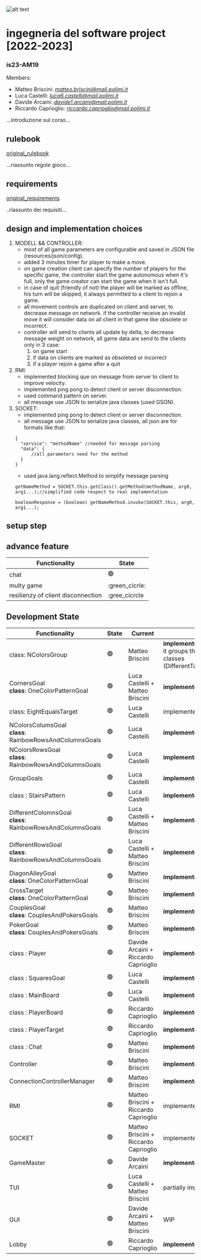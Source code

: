 
![alt text](https://github.com/MatteoBriscini/is23-AM19/blob/master/Deliveries/UML/Display_1.jpg)
# ingegneria del software project [2022-2023]
### is23-AM19

Members: <br>
  * Matteo Briscini: *matteo.briscini@mail.polimi.it*
  * Luca Castelli: *luca6.castelli@mail.polimi.it*
  * Davide Arcaini: *davide1.arcaini@mail.polimi.it*
  * Riccardo Caprioglio: *riccardo.caprioglio@mail.polimi.it*

...introduzione sul corso...

## rulebook
[original_rulebook](https://github.com/MatteoBriscini/is23-AM19/blob/master/Deliveries/UML/MyShelfie_Ruleboo_ENG.pdf)

...riassunto regole gioco...

## requirements
[original_requirements](https://github.com/MatteoBriscini/is23-AM19/blob/master/Deliveries/UML/requirements.pdf)

..riassunto dei requisiti... 

## design and implementation choices
1. MODELL && CONTROLLER:
   * most of all game parameters are configurable and saved in JSON file (resources/json/config).
   * added 3 minutes timer for player to make a move.
   * on game creation client can specify the number of players for the specific game, the controller start the game autonomous when it's full, only the game creator can start the game when it isn't full.
   * in case of quit (friendly of not) the player will be marked as offline, his turn will be skipped, it always permitted to a client to rejoin a game.
   * all movement controls are duplicated on client and server, to decrease message on network. if the controller receive an invalid move it will consider data on all client in that game like obsolete or incorrect.
   * controller will send to clients all update by delta, to decrease message weight on network, all game data are send to the clients only in 3 case:
     1. on game start
     2. if data on clients are marked as obsoleted or incorrect
     3. if a player rejoin a game after a quit
2. RMI:
   * implemented blocking que on message from server to client to improve velocity.
   * implemented ping pong to detect client or server disconnection.
   * used command pattern on server.
   * all message use JSON to serialize java classes (used GSON).
3. SOCKET:
   * implemented ping pong to detect client or server disconnection.
   * all message use JSON to serialize java classes, all json are for formats like that:
    ```
    {
      "service": "methodName" //needed for message parsing
      "data": {
          //all parameters need for the method
      }
    }
    ```
   * used java.lang.reflect.Method to simplify message parsing
    ``` 
    getNameMethod = SOCKET.this.getClass().getMethod(methodName, arg0, arg1...);//simplified code respect to real implementation
  
   booleanResponse = (boolean) getNameMethod.invoke(SOCKET.this, arg0, arg1...);
    ```

## setup step

## advance feature 

| Functionality                      | State           |
|------------------------------------|-----------------|
| chat                               | :green_circle:  |
| multy game                         | :green_cicrle:  |
| resilienzy of client disconnection | :gree_cicrcle   |


## Development State

| Functionality                                                      | State          | Current                               | Comment                                                                                                                            |
|--------------------------------------------------------------------|----------------|---------------------------------------|------------------------------------------------------------------------------------------------------------------------------------|
| class: NColorsGroup                                                | :green_circle: | Matteo Briscini                       | <b>implemented && tested </b><br/> it groups the funcionalities of previouse classes (DifferentTarget,EqualTarget,NElementsTarget) |
| CornersGoal <br> <b>class</b>: OneColorPatternGoal                 | :green_circle: | Luca Castelli + Matteo Briscini       | <b>implemented && tested</b>                                                                                                       |
| class: EightEqualsTarget                                           | :green_circle: | Luca Castelli                         | implemented && tested                                                                                                              |
| NColorsColumsGoal <br> <b>class</b>: RainbowRowsAndColumnsGoals    | :green_circle: | Luca Castelli                         | <b>implemented && tested</b>                                                                                                       |
| NColorsRowsGoal <br> <b>class</b>: RainbowRowsAndColumnsGoals      | :green_circle: | Luca Castelli                         | <b>implemented && tested</b>                                                                                                       |
| GroupGoals                                                         | :green_circle: | Luca Castelli                         | <b>implemented && tested</b>                                                                                                       |
| class : StairsPattern                                              | :green_circle: | Luca Castelli                         | <b>implemented && tested</b>                                                                                                       |
| DifferentColomnsGoal <br> <b>class</b>: RainbowRowsAndColumnsGoals | :green_circle: | Luca Castelli + Matteo Briscini       | <b>implemented && tested</b>                                                                                                       |
| DifferentRowsGoal  <br> <b>class</b>: RainbowRowsAndColumnsGoals   | :green_circle: | Luca Castelli + Matteo Briscini       | <b>implemented && tested</b>                                                                                                       |
| DiagonAlleyGoal <br> <b>class</b>: OneColorPatternGoal             | :green_circle: | Matteo Briscini                       | <b>implemented && tested</b>                                                                                                       |
| CrossTarget   <br> <b>class</b>: OneColorPatternGoal               | :green_circle: | Matteo Briscini                       | <b>implemented && tested</b>                                                                                                       |
| CouplesGoal <br> <b>class</b>: CouplesAndPokersGoals               | :green_circle: | Matteo Briscini                       | <b>implemented && tested</b>                                                                                                       |
| PokerGoal <br> <b>class</b>: CouplesAndPokersGoals                 | :green_circle: | Matteo Briscini                       | <b>implemented && tested</b>                                                                                                       |
| class : Player                                                     | :green_circle: | Davide Arcaini + Riccardo Caprioglio  | <b>implemented && tested</b>                                                                                                       |
| class : SquaresGoal                                                | :green_circle: | Luca Castelli                         | <b>implemented && tested</b>                                                                                                       |
| class : MainBoard                                                  | :green_circle: | Luca Castelli                         | <b>implemented && tested</b>                                                                                                       |
| class : PlayerBoard                                                | :green_circle: | Riccardo Caprioglio                   | <b>implemented && tested</b>                                                                                                       |            
| class : PlayerTarget                                               | :green_circle: | Riccardo Caprioglio                   | <b>implemented && tested</b>                                                                                                       |    
| class : Chat                                                       | :green_circle: | Matteo Briscini                       | <b>implemented && tested</b>                                                                                                       |    
| Controller                                                         | :green_circle: | Matteo Briscini                       | <b>implemented && tested</b>                                                                                                       |    
| ConnectionControllerManager                                        | :green_circle: | Matteo Briscini                       | <b>implemented && tested</b>                                                                                                       |    
| RMI                                                                | :green_circle: | Matteo Briscini + Riccardo Caprioglio | implemented && partially tested                                                                                                    |    
| SOCKET                                                   | :green_circle: | Matteo Briscini + Riccardo Caprioglio | implemented && partially tested                                                                                                    |    
| GameMaster                                                         | :green_circle: | Davide Arcaini                        | <b>implemented && tested<b>                                                                                                        |
| TUI                                                                | :green_circle: | Luca Castelli + Matteo Briscini                       | partially impremented                                                                                                              |
| GUI                                                                | :green_circle: | Davide Arcaini  + Matteo Briscini                        | WIP                                                                                                                                |
| Lobby                                                              | :green_circle: |  Riccardo Caprioglio                                     | <b>implemented && tested</b>                                                                                                       |